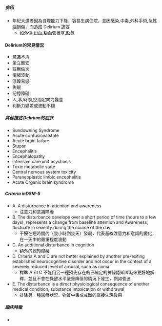 ##### 病因
- 年紀大患者因為自理能力下降，容易生病住院，並因感染,中毒,外科手術,急性腦損傷，而造成 Delirium 譫妄
	- 如外傷,出血,腦血管栓塞,缺氧

#### Delirium的常見情況
- 意識不清
- 坐立難安
- 語無倫次
- 情緒波動
- 浮躁易怒
- 失眠
- 記憶障礙
- 人,事,時間,空間定向力變差
- 判斷力變差或波動不穩
##### 其他描述 Delirium的症狀
- Sundowning Syndrome
- Acute confusionalstate 
- Acute brain failure
- Stupor
- Encephalitis 
- Encephalopathy 
- Intensive care unit psychosis
-  Toxic metabolic state 
-  Central nervous system toxicity 
-  Paraneoplastic limbic encephalitis 
-  Acute Organic brain syndrome

##### Criteria inDSM-5
- A. A disturbance in attention and awareness
	- 注意力和意識障礙
- B. The disturbance develops over a short period of time (hours to a few days), represents a change from baseline attention and Awareness, fluctuate in severity during the course of the day
	- 干擾在短時間內（幾小時到幾天）發展，代表基線注意力和意識的變化，在一天中的嚴重程度波動
- C. An additional disturbance in cognition
	- 額外的認知障礙
- D. Criteria A and C are not better explained by another pre-exiting established neurocognitive disorder and not occur in the context of a severely reduced level of arousal, such as coma
	- 標準 A 和 C 不能用另一種預先存在的已確定的神經認知障礙來更好地解釋，並且不會在覺醒水平嚴重降低的情況下發生，例如昏迷
- E. The disturbance is a direct physiological consequence of another medical condition, substance intoxication or withdrawal
	- 排除另一種醫療狀況、物質中毒或戒斷的直接生理後果

#####  臨床特徵
- 